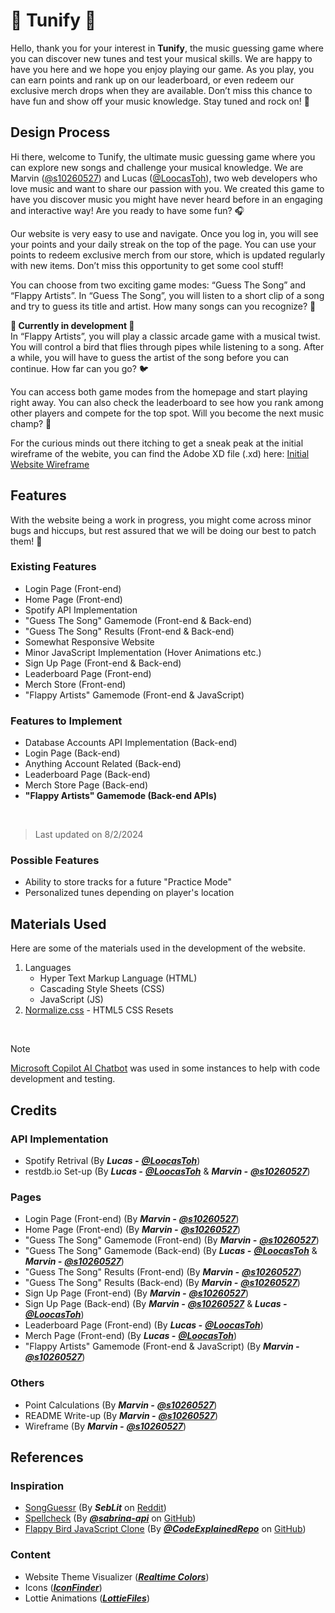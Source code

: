 # 🎵 Tunify 🎵

Hello, thank you for your interest in **Tunify**, the music guessing game where you can discover new tunes and test your musical skills. We are happy to have you here and we hope you enjoy playing our game. As you play, you can earn points and rank up on our leaderboard, or even redeem our exclusive merch drops when they are available. Don’t miss this chance to have fun and show off your music knowledge. Stay tuned and rock on! 🎸

## Design Process

Hi there, welcome to Tunify, the ultimate music guessing game where you can explore new songs and challenge your musical knowledge. We are Marvin ([@s10260527](https://github.com/s10260527)) and Lucas ([@LoocasToh](https://github.com/LoocasToh)), two web developers who love music and want to share our passion with you. We created this game to have you discover music you might have never heard before in an engaging and interactive way! Are you ready to have some fun? 🎧

Our website is very easy to use and navigate. Once you log in, you will see your points and your daily streak on the top of the page. You can use your points to redeem exclusive merch from our store, which is updated regularly with new items. Don’t miss this opportunity to get some cool stuff!

You can choose from two exciting game modes: “Guess The Song” and “Flappy Artists”. In “Guess The Song”, you will listen to a short clip of a song and try to guess its title and artist. How many songs can you recognize? 🔎

**🚧 Currently in development 🚧**
<br>
In “Flappy Artists”, you will play a classic arcade game with a musical twist. You will control a bird that flies through pipes while listening to a song. After a while, you will have to guess the artist of the song before you can continue. How far can you go? 🐦

You can access both game modes from the homepage and start playing right away. You can also check the leaderboard to see how you rank among other players and compete for the top spot. Will you become the next music champ? 💪

For the curious minds out there itching to get a sneak peak at the initial wireframe of the webite, you can find the Adobe XD file (.xd) here: [Initial Website Wireframe](/FED_Tunify_wireframe.xd)

## Features

With the website being a work in progress, you might come across minor bugs and hiccups, but rest assured that we will be doing our best to patch them! 🧰

### Existing Features
- Login Page (Front-end)
- Home Page (Front-end)
- Spotify API Implementation
- "Guess The Song" Gamemode (Front-end & Back-end)
- "Guess The Song" Results (Front-end & Back-end)
- Somewhat Responsive Website
- Minor JavaScript Implementation (Hover Animations etc.)
- Sign Up Page (Front-end & Back-end)
- Leaderboard Page (Front-end)
- Merch Store (Front-end)
- "Flappy Artists" Gamemode (Front-end & JavaScript)

### Features to Implement
- Database Accounts API Implementation (Back-end)
- Login Page (Back-end)
- Anything Account Related (Back-end)
- Leaderboard Page (Back-end)
- Merch Store Page (Back-end)
- **"Flappy Artists" Gamemode (Back-end APIs)**
<br>

> Last updated on 8/2/2024

### Possible Features
- Ability to store tracks for a future "Practice Mode"
- Personalized tunes depending on player's location

## Materials Used

Here are some of the materials used in the development of the website.

1. Languages
    - Hyper Text Markup Language (HTML)
    - Cascading Style Sheets (CSS)
    - JavaScript (JS)
2. [Normalize.css](https://necolas.github.io/normalize.css/) - HTML5 CSS Resets
<br>

> [!NOTE]
> [Microsoft Copilot AI Chatbot](https://copilot.microsoft.com/) was used in some instances to help with code development and testing.

## Credits

### API Implementation
- Spotify Retrival (By ***Lucas -*** [***@LoocasToh***](https://github.com/LoocasToh))
- restdb.io Set-up (By ***Lucas -*** [***@LoocasToh***](https://github.com/LoocasToh) & ***Marvin -*** [***@s10260527***](https://github.com/s10260527))

### Pages
- Login Page (Front-end) (By ***Marvin -*** [***@s10260527***](https://github.com/s10260527))
- Home Page (Front-end) (By ***Marvin -*** [***@s10260527***](https://github.com/s10260527))
- "Guess The Song" Gamemode (Front-end) (By ***Marvin -*** [***@s10260527***](https://github.com/s10260527))
- "Guess The Song" Gamemode (Back-end) (By ***Lucas -*** [***@LoocasToh***](https://github.com/LoocasToh) & ***Marvin -*** [***@s10260527***](https://github.com/s10260527)) 
- "Guess The Song" Results (Front-end) (By ***Marvin -*** [***@s10260527***](https://github.com/s10260527))
- "Guess The Song" Results (Back-end) (By ***Marvin -*** [***@s10260527***](https://github.com/s10260527))
- Sign Up Page (Front-end) (By ***Marvin -*** [***@s10260527***](https://github.com/s10260527))
- Sign Up Page (Back-end) (By ***Marvin -*** [***@s10260527***](https://github.com/s10260527) & ***Lucas -*** [***@LoocasToh***](https://github.com/LoocasToh))
- Leaderboard Page (Front-end) (By ***Lucas -*** [***@LoocasToh***](https://github.com/LoocasToh))
- Merch Page (Front-end) (By ***Lucas -*** [***@LoocasToh***](https://github.com/LoocasToh))
- "Flappy Artists" Gamemode (Front-end & JavaScript) (By ***Marvin -*** [***@s10260527***](https://github.com/s10260527))

### Others
- Point Calculations (By ***Marvin -*** [***@s10260527***](https://github.com/s10260527))
- README Write-up (By ***Marvin -*** [***@s10260527***](https://github.com/s10260527))
- Wireframe (By ***Marvin -*** [***@s10260527***](https://github.com/s10260527))

## References

### Inspiration
- [SongGuessr](https://songuessr.naithcots.ovh/) (By ***SebLit*** on [Reddit](https://www.reddit.com/r/webdev/comments/15itrf7/showoff_saturday_songguessr_turn_your_spotify/))
- [Spellcheck](https://spellcheck.xyz/) (By [***@sabrina-api***](https://github.com/sabrina-aip) on [GitHub](https://github.com/sabrina-aip/spellcheck/tree/main))
- [Flappy Bird JavaScript Clone](https://www.youtube.com/watch?v=0ArCFchlTq4&t=4433s&ab_channel=CodeExplained) (By [***@CodeExplainedRepo***](https://github.com/CodeExplainedRepo) on [GitHub](https://github.com/CodeExplainedRepo/Original-Flappy-bird-JavaScript))

### Content
- Website Theme Visualizer ([***Realtime Colors***](https://www.realtimecolors.com/?colors=e2effb-030c15-89c2ef-421494-a528e1&fonts=Gotham-Poppins))
- Icons ([***IconFinder***](https://www.iconfinder.com/))
- Lottie Animations ([***LottieFiles***](https://lottiefiles.com/featured))
